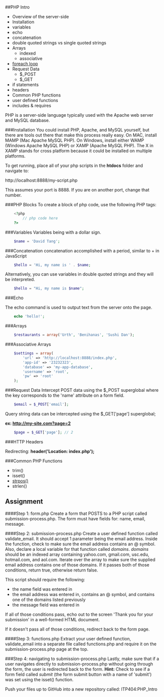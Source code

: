 ##PHP Intro

* Overview of the server-side
* Installation
* variables
* echo
* concatenation
* double quoted strings vs single quoted strings
* Arrays
	* indexed
	* associative
* [foreach loop](http://php.net/manual/en/control-structures.foreach.php)
* Request Data
	* $_POST
	* $_GET
* if statements
* headers
* Common PHP functions 
* user defined functions
* includes & requires


PHP is a server-side language typically used with the Apache web server and MySQL database.

###Installation
You could install PHP, Apache, and MySQL yourself, but there are tools out there that make this process really easy. On MAC, install MAMP (Mac Apache MySQL PHP). On Windows, install either WAMP (Windows Apache MySQL PHP) or XAMP (Apache MySQL PHP). The X in XAMP stands for cross platform because it could be installed on multiple platforms.

To get running, place all of your php scripts in the __htdocs__ folder and navigate to:

http://localhost:8888/my-script.php

This assumes your port is 8888. If you are on another port, change that number.

###PHP Blocks
To create a block of php code, use the following PHP tags:

```php
	<?php 
		// php code here
	?>
```

###Variables
Variables being with a dollar sign.

```php
	$name = 'David Tang';
```

###Concatenation
concatenation accomplished with a period, similar to + in JavaScript
```php
	$hello = 'Hi, my name is ' . $name;
```

Alternatively, you can use variables in double quoted strings and they will be interpreted.

```php
	$hello = "Hi, my name is $name";
```

###Echo

The echo command is used to output text from the server onto the page.

```php
	echo 'hello!';
```

###Arrays
```php
	$restaurants = array('Urth', 'Benihanas', 'Sushi Dan');
```	

###Associative Arrays
```php
	$settings = array(
		'url' => 'http://localhost:8888/index.php',
		'app-id' => '23232323',
		'database' => 'my-app-database',
		'username' => 'root',
		'pw' => 'root'
	);
```


###Request Data
Intercept POST data using the $_POST superglobal where the key corresponds to the 'name' attribute on a form field.

```php
	$email = $_POST['email'];
```

Query string data can be intercepted using the $_GET['page'] superglobal;

__ex: http://my-site.com?page=2__

```php
	$page = $_GET['page']; // 2
```

###HTTP Headers

Redirecting:
__header('Location: index.php');__ 

###Common PHP Functions

* trim()
* isset()
* [strpos()](http://php.net/manual/en/function.strpos.php)
* strlen()


## Assignment

####Step 1: form.php
Create a form that POSTS to a PHP script called submission-process.php. The form must have fields for: name, email, message.

####Step 2: submission-process.php
Create a user defined function called validate_email. It should accept 1 parameter being the email address. Inside the function, check to make sure the email address contains an @ symbol. Also, declare a local variable for that function called _domains_. _domains_ should be an indexed array containing yahoo.com, gmail.com, usc.edu, hotmail.com, and aol.com. Iterate over the array to make sure the supplied email address contains one of those domains. If it passes both of those conditions, return true, otherwise return false.

This script should require the following:

* the name field was entered in
* the email address was entered in, contains an @ symbol, and contains one of the domains listed previously
* the message field was entered in

If all of those conditions pass, echo out to the screen 'Thank you for your submission' in a well-formed HTML document.

If it doesn't pass all of those conditions, redirect back to the form page.


####Step 3: functions.php
Extract your user defined function, validate_email into a separate file called functions.php and require it on the submission-process.php page at the top.

###Step 4: navigating to submission-process.php
Lastly, make sure that if a user navigates directly to submission-process.php without going through the form, the user is redirected back to the form. __Hint:__ Check to see if a form field called _submit_ (the form submit button with a name of 'submit') was set using the isset() function.

Push your files up to GitHub into a new repository called: ITP404:PHP_Intro